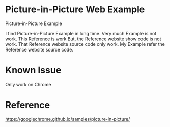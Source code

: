 # Picture-in-Picture Web Example
Picture-in-Picture Example

I find Picture-in-Picture Example in long time.
Very much Example is not work.
This Reference is work
But, the Reference website show code is not work.
That Reference website source code only work.
My Example refer the Reference website source code.

# Known Issue
Only work on Chrome

# Reference
https://googlechrome.github.io/samples/picture-in-picture/
